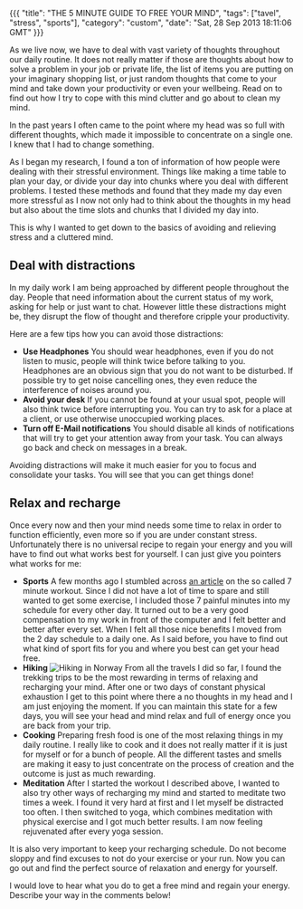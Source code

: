 {{{
  "title": "THE 5 MINUTE GUIDE TO FREE YOUR MIND",
  "tags": ["tavel", "stress", "sports"],
  "category": "custom",
  "date": "Sat, 28 Sep 2013 18:11:06 GMT"
}}}

As we live now, we have to deal with vast variety of thoughts throughout our daily routine. It does not really matter if those are thoughts about how to solve a problem in your job or private life, the list of items you are putting on your imaginary shopping list, or just random thoughts that come to your mind and take down your productivity or even your wellbeing. Read on to find out how I try to cope with this mind clutter and go about to clean my mind.
<!--more-->
In the past years I often came to the point where my head was so full with different thoughts, which made it impossible to concentrate on a single one. I knew that I had to change something.

As I began my research, I found a ton of information of how people were dealing with their stressful environment. Things like making a time table to plan your day, or divide your day into chunks where you deal with different problems. I tested these methods and found that they made my day even more stressful as I now not only had to think about the thoughts in my head but also about the time slots and chunks that I divided my day into.

This is why I wanted to get down to the basics of avoiding and relieving stress and a cluttered mind.

## Deal with distractions

In my daily work I am being approached by different people throughout the day. People that need information about the current status of my work, asking for help or just want to chat. However little these distractions might be, they disrupt the flow of thought and therefore cripple your productivity.

Here are a few tips how you can avoid those distractions:

*   **Use Headphones**
You should wear headphones, even if you do not listen to music, people will
think twice before talking to you. Headphones are an obvious sign that you do
not want to be disturbed. If possible try to get noise cancelling ones, they
even reduce the interference of noises around you.
*   **Avoid your desk**
If you cannot be found at your usual spot, people will also think twice before
interrupting you. You can try to ask for a place at a client, or use otherwise
unoccupied working places.
*   **Turn off E-Mail notifications**
You should disable all kinds of notifications that will try to get your
attention away from your task. You can always go back and check on messages in
a break.

Avoiding
distractions will make it much easier for you to focus and consolidate your
tasks. You will see that you can get things done!

## Relax and recharge

Once every
now and then your mind needs some time to relax in order to function
efficiently, even more so if you are under constant stress. Unfortunately there
is no universal recipe to regain your energy and you will have to find out what
works best for yourself. I can just give you pointers what works for me:

*   **Sports**
A few months ago I stumbled across&nbsp;[an
article](http://well.blogs.nytimes.com/2013/05/09/the-scientific-7-minute-workout/?smid=fb-share)&nbsp;on the so called 7 minute workout. Since I did not have a lot of
time to spare and still wanted to get some exercise, I included those 7 painful
minutes into my schedule for every other day. It turned out to be a very good
compensation to my work in front of the computer and I felt better and better
after every set. When I felt all those nice benefits I moved from the 2 day
schedule to a daily one. As I said before, you have to find out what kind of
sport fits for you and where you best can get your head free.
*   **Hiking** ![Hiking in Norway](http://images.supnig.com/media/pictures/trekking.jpg)
From all the travels I did so far, I found the trekking trips to be the most rewarding in
terms of relaxing and recharging your mind. After one or two days of constant
physical exhaustion I get to this point where there a no thoughts in my head
and I am just enjoying the moment. If you can maintain this state for a few
days, you will see your head and mind relax and full of energy once you are back
from your trip.
*   **Cooking**
Preparing fresh food is one of the most relaxing things in my daily routine. I really like to
cook and it does not really matter if it is just for myself or for a bunch of
people. All the different tastes and smells are making it easy to just concentrate
on the process of creation and the outcome is just as much rewarding.
*   **Meditation**
After I started the workout I described above, I wanted to also try other ways of recharging my
mind and started to meditate two times a week. I found it very hard at first
and I let myself be distracted too often. I then switched to yoga, which
combines meditation with physical exercise and I got much better results. I am
now feeling rejuvenated after every yoga session.

It is also very important to keep your recharging schedule. Do not become sloppy and find
excuses to not do your exercise or your run. Now you can go out and find the
perfect source of relaxation and energy for yourself. &nbsp;

I would love to hear what you do to get a free
mind and regain your energy. Describe your way in the comments below!